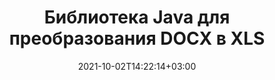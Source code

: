 ---
############################# Static ############################
layout: "autogen-gist"
date: 2021-10-02T14:22:14+03:00
draft: false
path: "ru/total/java/conversion/docx-to-xls/"
other_out_formats: "PDF DOC DOCX DOCM DOT DOTX DOTM TXT RTF HTML MHTML HTM MHT XLS XLSX XLSM XLSB XLT XLTX XLTM XLAM CSV TSV FODS DIF SXC PPT PPTX PPS PPSX PPSM POT POTX PPTM POTM ODT OTT ODS ODP OTP TIFF JPEG JPG PNG GIF BMP ICO WMF EMF DCM WEBP JP2 EMZ WMZ SVG SVGZ TGA XPS TEX MD PSD PSB EPUB WEB EXCEL IMAGE FODP DICOM"
ad_headline: "Преобразование Java DOCX в XLS"
ad_description: "API преобразования документов DOCX в XLS для Java | Поддерживается более 100 форматов файлов"

############################# Head ############################
head_title: "Преобразование DOCX в XLS на Java | Библиотека преобразования слов Java"
head_description: "API конвертации документов обработки Java Word. Преобразование DOCX в XLS и более 100 других форматов изображений и файлов в приложениях Java с использованием сред разработки NetBeans, IntelliJ IDEA и Eclipse."

############################# Header ############################
title: "Библиотека Java для преобразования DOCX в XLS"
description: "Программное преобразование DOCX в XLS в приложениях Java и J2SE с использованием гибких параметров обработки документов для настройки внешнего вида результирующего документа. Библиотека преобразования документов Word точно преобразует форматы документов Word в PDF, электронные таблицы Excel, презентации PowerPoint, Photoshop, HTML, электронные книги, XML, изображения и многие другие популярные форматы файлов. Использование нескольких функций преобразования документов — конвертируйте весь документ или выберите определенные страницы исходного файла документа на основе самостоятельно выбранных номеров страниц или диапазонов страниц и легко конвертируйте в поддерживаемый формат документа без использования какого-либо внешнего программного обеспечения."

############################# SubMenu ############################
submenu:
    enable: false

############################# Content ############################
content:
    enable: true
    block:
    - title_left: "Как конвертировать DOCX в XLS на Java"
      content_left: |
          Выполните преобразование файлов DOCX в XLS на Java, выполнив три простых шага. Просматривайте преобразованный документ MHTML как есть или визуализируйте и отображайте его как HTML без использования какого-либо внешнего программного обеспечения.

          -   Создайте новый экземпляр класса **Converter** и загрузите файл DOCX.
          -   Установите **ConvertOptions** для типа документа XLS.
          -   Вызов метода **Convert** экземпляра класса **Converter** для преобразования в XLS
          -   Установить параметры для просмотра HTML
          -   Создайте объект **Viewer** для просмотра преобразованного XLS в формате HTML.
          
      title_right: "Инструкции по загрузке и установке"
      content_right: |
          Пространства имен `GroupDocs.Conversion` и `GroupDocs.Viewer` необходимы для преобразования форматов файлов Word в широкий спектр изображений и типов документов, таких как PDF, Microsoft Office (Word, Excel, PowerPoint, Project, Outlook), OpenDocument, HTML и Схемы САПР. Изучите другие [Java API для документов Office](https://products.conholdate.com/total/java/), предлагаемые Conholdate.Total.
          
          Получите соответствующие файлы сборки из [загрузок](https://downloads.conholdate.com/total/java) или загрузите весь пакет из [Maven](https://repository.conholdate.com/webapp/#/artifacts/browse/tree/General/repo), чтобы добавить `Conholdate.Total for Java` прямо в вашу рабочую область.
          
      gisthash: "675fd7fb45acf595fd9f872593eb2899"
      gistfile: "word-to-pdf-conversion.java"

    - title_left: "Добавить водяной знак в Word и преобразовать в PDF"
      content_left: |
          Точно конвертируйте документы Word в PDF на Java точно так же, как исходный файл, и применяйте текстовые или графические водяные знаки к преобразованным страницам документа.

          -   Создайте новый экземпляр класса **Converter** для преобразования документа Word DOCX.
          -   Создайте правильный класс **ConvertOptions** (PdfConvertOptions, WordProcessingConvertOptions, SpreadsheetConvertOptions)
          -   Создайте новый экземпляр класса **WatermarkOptions**.
          -   Укажите свойства водяного знака (цвет, ширина, высота, текст, изображение и т. д.)
          -   Задайте свойство **Водяной знак** экземпляра **ConvertOptions**.
          -   Вызов метода **Convert** экземпляра класса **Converter** для преобразования Word в PDF
          
      title_right: "Загрузка и преобразование удаленных документов"
      content_right: |
          Используя Conholdate.Total для Java, разработчики могут загружать и преобразовывать документы из различных удаленных мест и ресурсов облачного хранилища документов, таких как Amazon S3, Microsoft Azure Blob, FTP, локальный диск, поток или простой URL-адрес. Просто укажите метод для получения удаленного потока документов, а затем передайте его классу Converter в качестве конструктора.
          
          API-интерфейсы Conholdate.Total для Java поддерживаются в различных операционных системах, таких как Windows J2SE, Linux (Ubuntu, OpenSUSE, CentOS и другие), macOS и любых типах приложений Java на основе сред разработки Eclipse, IntelliJ NetBeans, IntelliJ IDEA или Visual Studio Code.
          
      gisthash: "6999e55b491eea2906d7fefe2e636e33"
      gistfile: "add-watermark-to-word-and-convert-to-pdf.java"
          
    - title_left: "Защищенное паролем преобразование Word в PDF"
      content_left: |
          Точно загружайте и преобразовывайте защищенные паролем документы обработки Word в PDF в своих приложениях на основе Java — все, что вам нужно, — это всего несколько строк кода. Разработчики также могут преобразовать документ Word (DOC или DOCX) в другие форматы, такие как Интернет (HTML, MHTML), изображения (JPG, PNG, TIFF, BMP), Markdown и многие другие без необходимости установки Microsoft Word.

          -   Создайте новый экземпляр класса **Converter** и передайте путь к исходному документу.
          -   Создайте правильный класс **ConvertOptions**, например. (PdfConvertOptions, WordProcessingConvertOptions, SpreadsheetConvertOptions и т. д.)
          -   Вызовите метод **convert** экземпляра класса **Converter** и передайте имя файла для преобразованного документа
        
      title_right: "Извлечение информации из исходного документа"
      content_right: |
          Функция извлечения информации о документах не только позволяет получить основную информацию об исходном файле документа, но также поддерживает извлечение некоторой ценной информации, специфичной для формата файла. Он включает даты начала и окончания проекта в файле Microsoft Project, любые ограничения на печать документа PDF, список папок, включенных в файл данных Outlook, и информацию о слоях и макетах в документе САПР.

          Еще одна полезная функция Conholdate.Total Java API для преобразования документов — автоматическое определение неизвестного расширения формата файла исходного документа, который доставляется в виде потока байтов.
          
      gisthash: "35e23082b8fa43502d6784c38947eef1"
      gistfile: "password-protected-word-document-to-pdf-conversion.java"

    - title_left: "Преобразование определенных страниц Word в PDF на Java"
      content_left: |
          API преобразования документов Java позволяет выбирать выбранные страницы из исходного документа и точно преобразовывать в поддерживаемый формат документа. В приведенном ниже примере кода показано, как преобразовать 1-ю и 4-ю страницы документа Word в результирующий файл PDF.

          -   Создайте новый экземпляр класса **Converter** и загрузите входной документ (Word)
          -   Создайте правильный класс **ConvertOptions**, например. (PdfConvertOptions, WordProcessingConvertOptions, SpreadsheetConvertOptions и т. д.)
          -   Задайте свойство **setPages** экземпляра **ConvertOptions** и укажите конкретный номер страницы для преобразования.
          -   Вызовите метод **convert** экземпляра класса **Converter** и передайте имя файла (PDF) для преобразованного документа.
        
      title_right: "Кэширование результатов преобразованного документа"
      content_right: |
          В некоторых случаях размер преобразованного документа больше, и для преобразования требуется время. Библиотека преобразования документов предлагает функцию кэширования для эффективного управления такими ситуациями и ускорения повторяющегося процесса преобразования. Включите интерфейс ICache для работы с настраиваемой реализацией кэша с помощью точки расширения и управляйте преобразованием кэша по своему усмотрению.

          Результат преобразования по умолчанию сохраняется на локальном диске, но любой тип кэш-хранилища может поддерживаться путем реализации соответствующих интерфейсов, таких как Amazon S3, Dropbox, Google Drive, Windows Azure, Reddis или любой другой.
          
      gisthash: "98e5756c4d2150212f5abd2eb2067059"
      gistfile: "convert-specific-word-document-pages-to-pdf.java"
############################# About Formats ############################
about_formats:
    enable: false
############################# More Formats ############################
more_formats:
    enable: true
    auto: false
    other_out_formats: PDF DOC DOCX DOCM DOT DOTX DOTM TXT RTF HTML MHTML HTM MHT XLS XLSX XLSM XLSB XLT XLTX XLTM XLAM CSV TSV FODS DIF SXC PPT PPTX PPS PPSX PPSM POT POTX PPTM POTM ODT OTT ODS ODP OTP TIFF JPEG JPG PNG GIF BMP ICO WMF EMF DCM WEBP JP2 EMZ WMZ SVG SVGZ TGA XPS TEX MD PSD PSB EPUB WEB EXCEL IMAGE FODP DICOM
############################# Back to top ###############################
back_to_top:
  enable: true
---